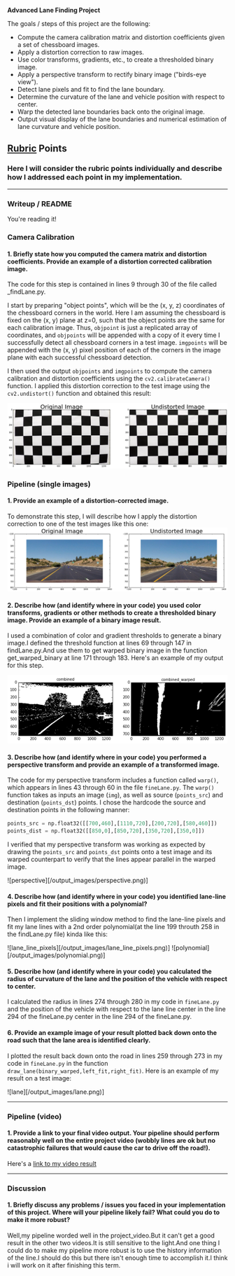 **Advanced Lane Finding Project**

The goals / steps of this project are the following:

* Compute the camera calibration matrix and distortion coefficients given a set of chessboard images.
* Apply a distortion correction to raw images.
* Use color transforms, gradients, etc., to create a thresholded binary image.
* Apply a perspective transform to rectify binary image ("birds-eye view").
* Detect lane pixels and fit to find the lane boundary.
* Determine the curvature of the lane and vehicle position with respect to center.
* Warp the detected lane boundaries back onto the original image.
* Output visual display of the lane boundaries and numerical estimation of lane curvature and vehicle position.

[//]: # (Image References)

[image1]: ./examples/undistort_output.png "Undistorted"
[image2]: ./test_images/test1.jpg "Road Transformed"
[image3]: ./examples/binary_combo_example.jpg "Binary Example"
[image4]: ./examples/warped_straight_lines.jpg "Warp Example"
[image5]: ./examples/color_fit_lines.jpg "Fit Visual"
[image6]: ./examples/example_output.jpg "Output"
[video1]: ./project_video.mp4 "Video"

## [Rubric](https://review.udacity.com/#!/rubrics/571/view) Points

### Here I will consider the rubric points individually and describe how I addressed each point in my implementation.  

---

### Writeup / README

You're reading it!

### Camera Calibration

#### 1. Briefly state how you computed the camera matrix and distortion coefficients. Provide an example of a distortion corrected calibration image.

The code for this step is contained in lines 9 through 30 of the file called  _findLane.py.

I start by preparing "object points", which will be the (x, y, z) coordinates of the chessboard corners in the world. Here I am assuming the chessboard is fixed on the (x, y) plane at z=0, such that the object points are the same for each calibration image.  Thus, `objpoint` is just a replicated array of coordinates, and `objpoints` will be appended with a copy of it every time I successfully detect all chessboard corners in a test image.  `imgpoints` will be appended with the (x, y) pixel position of each of the corners in the image plane with each successful chessboard detection.  

I then used the output `objpoints` and `imgpoints` to compute the camera calibration and distortion coefficients using the `cv2.calibrateCamera()` function.  I applied this distortion correction to the test image using the `cv2.undistort()` function and obtained this result: 

![calibration](/output_images/undistort_output.png)

### Pipeline (single images)

#### 1. Provide an example of a distortion-corrected image.

To demonstrate this step, I will describe how I apply the distortion correction to one of the test images like this one:
![calibration](/output_images/1.png)

#### 2. Describe how (and identify where in your code) you used color transforms, gradients or other methods to create a thresholded binary image.  Provide an example of a binary image result.

I used a combination of color and gradient thresholds to generate a binary image.I defined the threshold function at lines 69 through 147 in findLane.py.And use them to get warped binary image in the function get_warped_binary at line 171 through 183. Here's an example of my output for this step.

![threshold_binary](/output_images/threshold_binary.png)

#### 3. Describe how (and identify where in your code) you performed a perspective transform and provide an example of a transformed image.

The code for my perspective transform includes a function called `warp()`, which appears in lines 43 through 60 in the file `fineLane.py`.  The `warp()` function takes as inputs an image (`img`), as well as source (`points_src`) and destination (`points_dst`) points.  I chose the hardcode the source and destination points in the following manner:

```python
points_src = np.float32([[700,460],[1110,720],[200,720],[580,460]])
points_dist = np.float32([[850,0],[850,720],[350,720],[350,0]])
```


I verified that my perspective transform was working as expected by drawing the `points_src` and `points_dst` points onto a test image and its warped counterpart to verify that the lines appear parallel in the warped image.

![perspective][/output_images/perspective.png)]

#### 4. Describe how (and identify where in your code) you identified lane-line pixels and fit their positions with a polynomial?

Then I implement the sliding window method to find the lane-line pixels and fit my lane lines with a 2nd order polynomial(at the line 199 throuth 258 in the findLane.py file) kinda like this:

![lane_line_pixels][/output_images/lane_line_pixels.png)]
![polynomial][/output_images/polynomial.png)]

#### 5. Describe how (and identify where in your code) you calculated the radius of curvature of the lane and the position of the vehicle with respect to center.

I calculated the radius in lines 274 through 280 in my code in `fineLane.py` and the position of the vehicle with respect to the lane line center in the line 294 of the fineLane.py center in the line 294 of the fineLane.py.

#### 6. Provide an example image of your result plotted back down onto the road such that the lane area is identified clearly.

I plotted the result back down onto the road in lines 259 through 273 in my code in `fineLane.py` in the function `draw_lane(binary_warped,left_fit,right_fit)`.  Here is an example of my result on a test image:

![lane][/output_images/lane.png)]

---

### Pipeline (video)

#### 1. Provide a link to your final video output.  Your pipeline should perform reasonably well on the entire project video (wobbly lines are ok but no catastrophic failures that would cause the car to drive off the road!).

Here's a [link to my video result](./project_video_output.mp4)

---

### Discussion

#### 1. Briefly discuss any problems / issues you faced in your implementation of this project.  Where will your pipeline likely fail?  What could you do to make it more robust?
Well,my pipeline worded well in the project_video.But it can't get a good result in the other two videos.It is still sensitive to the light.And one thing I could do to make my pipeline more robust is to use the history information of the line.I should do this but there isn't enough time
to accomplish it.I think i will work on it after finishing this term.
